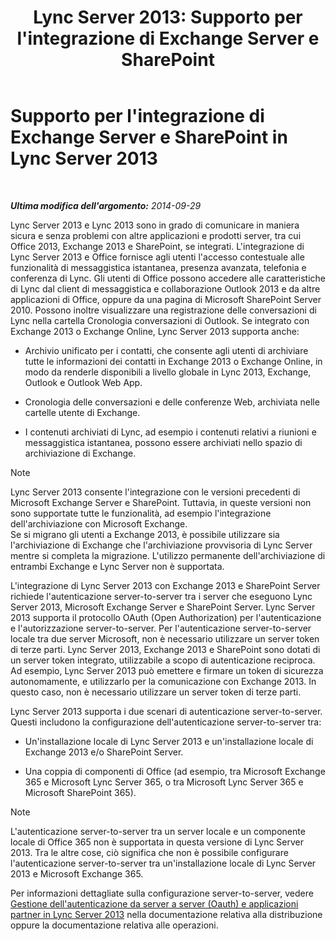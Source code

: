 ﻿---
title: "Lync Server 2013: Supporto per l'integrazione di Exchange Server e SharePoint"
TOCTitle: Supporto per l'integrazione di Exchange Server e SharePoint
ms:assetid: 72bf8aa5-55b1-4851-8a59-c96bf85d215a
ms:mtpsurl: https://technet.microsoft.com/it-it/library/JJ205005(v=OCS.15)
ms:contentKeyID: 49300960
ms.date: 08/24/2015
mtps_version: v=OCS.15
ms.translationtype: HT
---

# Supporto per l'integrazione di Exchange Server e SharePoint in Lync Server 2013

 

_**Ultima modifica dell'argomento:** 2014-09-29_

Lync Server 2013 e Lync 2013 sono in grado di comunicare in maniera sicura e senza problemi con altre applicazioni e prodotti server, tra cui Office 2013, Exchange 2013 e SharePoint, se integrati. L'integrazione di Lync Server 2013 e Office fornisce agli utenti l'accesso contestuale alle funzionalità di messaggistica istantanea, presenza avanzata, telefonia e conferenza di Lync. Gli utenti di Office possono accedere alle caratteristiche di Lync dal client di messaggistica e collaborazione Outlook 2013 e da altre applicazioni di Office, oppure da una pagina di Microsoft SharePoint Server 2010. Possono inoltre visualizzare una registrazione delle conversazioni di Lync nella cartella Cronologia conversazioni di Outlook. Se integrato con Exchange 2013 o Exchange Online, Lync Server 2013 supporta anche:

  - Archivio unificato per i contatti, che consente agli utenti di archiviare tutte le informazioni dei contatti in Exchange 2013 o Exchange Online, in modo da renderle disponibili a livello globale in Lync 2013, Exchange, Outlook e Outlook Web App.

  - Cronologia delle conversazioni e delle conferenze Web, archiviata nelle cartelle utente di Exchange.

  - I contenuti archiviati di Lync, ad esempio i contenuti relativi a riunioni e messaggistica istantanea, possono essere archiviati nello spazio di archiviazione di Exchange.


> [!NOTE]
> Lync Server 2013 consente l'integrazione con le versioni precedenti di Microsoft Exchange Server e SharePoint. Tuttavia, in queste versioni non sono supportate tutte le funzionalità, ad esempio l'integrazione dell'archiviazione con Microsoft Exchange.<BR>Se si migrano gli utenti a Exchange 2013, è possibile utilizzare sia l'archiviazione di Exchange che l'archiviazione provvisoria di Lync Server mentre si completa la migrazione. L'utilizzo permanente dell'archiviazione di entrambi Exchange e Lync Server non è supportata.



L'integrazione di Lync Server 2013 con Exchange 2013 e SharePoint Server richiede l'autenticazione server-to-server tra i server che eseguono Lync Server 2013, Microsoft Exchange Server e SharePoint Server. Lync Server 2013 supporta il protocollo OAuth (Open Authorization) per l'autenticazione e l'autorizzazione server-to-server. Per l'autenticazione server-to-server locale tra due server Microsoft, non è necessario utilizzare un server token di terze parti. Lync Server 2013, Exchange 2013 e SharePoint sono dotati di un server token integrato, utilizzabile a scopo di autenticazione reciproca. Ad esempio, Lync Server 2013 può emettere e firmare un token di sicurezza autonomamente, e utilizzarlo per la comunicazione con Exchange 2013. In questo caso, non è necessario utilizzare un server token di terze parti.

Lync Server 2013 supporta i due scenari di autenticazione server-to-server. Questi includono la configurazione dell'autenticazione server-to-server tra:

  - Un'installazione locale di Lync Server 2013 e un'installazione locale di Exchange 2013 e/o SharePoint Server.

  - Una coppia di componenti di Office (ad esempio, tra Microsoft Exchange 365 e Microsoft Lync Server 365, o tra Microsoft Lync Server 365 e Microsoft SharePoint 365).


> [!NOTE]
> L'autenticazione server-to-server tra un server locale e un componente locale di Office 365 non è supportata in questa versione di Lync Server 2013. Tra le altre cose, ciò significa che non è possibile configurare l'autenticazione server-to-server tra un'installazione locale di Lync Server 2013 e Microsoft Exchange 365.



Per informazioni dettagliate sulla configurazione server-to-server, vedere [Gestione dell'autenticazione da server a server (Oauth) e applicazioni partner in Lync Server 2013](lync-server-2013-managing-server-to-server-authentication-oauth-and-partner-applications.md) nella documentazione relativa alla distribuzione oppure la documentazione relativa alle operazioni.

